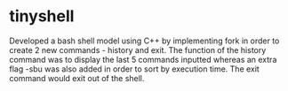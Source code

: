 # tinyshell
Developed a bash shell model using C++ by implementing fork in order to create 2 new commands - history and exit. The function of the history command was to display the last 5 commands inputted whereas an extra flag -sbu was also added in order to sort by execution time. The exit command would exit out of the shell.
